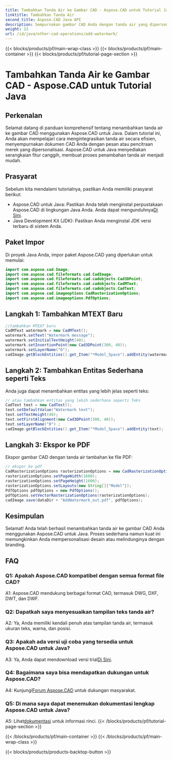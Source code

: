 ```yaml
---
title: Tambahkan Tanda Air ke Gambar CAD - Aspose.CAD untuk Tutorial Java
linktitle: Tambahkan Tanda Air
second_title: Aspose.CAD Java API
description: Sempurnakan gambar CAD Anda dengan tanda air yang dipersonalisasi menggunakan Aspose.CAD untuk Java. Ikuti panduan langkah demi langkah kami untuk integrasi yang lancar.
weight: 12
url: /id/java/other-cad-operations/add-watermark/
---
```


{{< blocks/products/pf/main-wrap-class >}}
{{< blocks/products/pf/main-container >}}
{{< blocks/products/pf/tutorial-page-section >}}

# Tambahkan Tanda Air ke Gambar CAD - Aspose.CAD untuk Tutorial Java

## Perkenalan

Selamat datang di panduan komprehensif tentang menambahkan tanda air ke gambar CAD menggunakan Aspose.CAD untuk Java. Dalam tutorial ini, Anda akan mempelajari cara mengintegrasikan tanda air secara efisien, menyempurnakan dokumen CAD Anda dengan pesan atau pencitraan merek yang dipersonalisasi. Aspose.CAD untuk Java menyediakan serangkaian fitur canggih, membuat proses penambahan tanda air menjadi mudah.

## Prasyarat

Sebelum kita mendalami tutorialnya, pastikan Anda memiliki prasyarat berikut:

-  Aspose.CAD untuk Java: Pastikan Anda telah menginstal perpustakaan Aspose.CAD di lingkungan Java Anda. Anda dapat mengunduhnya[Di Sini](https://releases.aspose.com/cad/java/).
- Java Development Kit (JDK): Pastikan Anda menginstal JDK versi terbaru di sistem Anda.

## Paket Impor

Di proyek Java Anda, impor paket Aspose.CAD yang diperlukan untuk memulai:

```java
import com.aspose.cad.Image;
import com.aspose.cad.fileformats.cad.CadImage;
import com.aspose.cad.fileformats.cad.cadobjects.Cad3DPoint;
import com.aspose.cad.fileformats.cad.cadobjects.CadMText;
import com.aspose.cad.fileformats.cad.cadobjects.CadText;
import com.aspose.cad.imageoptions.CadRasterizationOptions;
import com.aspose.cad.imageoptions.PdfOptions;
```

## Langkah 1: Tambahkan MTEXT Baru

```java
//tambahkan MTEXT baru
CadMText watermark = new CadMText();
watermark.setText("Watermark message");
watermark.setInitialTextHeight(40);
watermark.setInsertionPoint(new Cad3DPoint(300, 40));
watermark.setLayerName("0");
cadImage.getBlockEntities().get_Item("*Model_Space").addEntity(watermark);
```

## Langkah 2: Tambahkan Entitas Sederhana seperti Teks

Anda juga dapat menambahkan entitas yang lebih jelas seperti teks:

```java
// atau tambahkan entitas yang lebih sederhana seperti Teks
CadText text = new CadText();
text.setDefaultValue("Watermark text");
text.setTextHeight(40);
text.setFirstAlignment(new Cad3DPoint(300, 40));
text.setLayerName("0") ;
cadImage.getBlockEntities().get_Item("*Model_Space").addEntity(text);
```

## Langkah 3: Ekspor ke PDF

Ekspor gambar CAD dengan tanda air tambahan ke file PDF:

```java
// ekspor ke pdf
CadRasterizationOptions rasterizationOptions = new CadRasterizationOptions();
rasterizationOptions.setPageWidth(1600);
rasterizationOptions.setPageHeight(1600);
rasterizationOptions.setLayouts(new String[]{"Model"});
PdfOptions pdfOptions = new PdfOptions();
pdfOptions.setVectorRasterizationOptions(rasterizationOptions);
cadImage.save(dataDir + "AddWatermark_out.pdf", pdfOptions);

```

## Kesimpulan

Selamat! Anda telah berhasil menambahkan tanda air ke gambar CAD Anda menggunakan Aspose.CAD untuk Java. Proses sederhana namun kuat ini memungkinkan Anda mempersonalisasi desain atau melindunginya dengan branding.

## FAQ

### Q1: Apakah Aspose.CAD kompatibel dengan semua format file CAD?

A1: Aspose.CAD mendukung berbagai format CAD, termasuk DWG, DXF, DWT, dan DWF.

### Q2: Dapatkah saya menyesuaikan tampilan teks tanda air?

A2: Ya, Anda memiliki kendali penuh atas tampilan tanda air, termasuk ukuran teks, warna, dan posisi.

### Q3: Apakah ada versi uji coba yang tersedia untuk Aspose.CAD untuk Java?

 A3: Ya, Anda dapat mendownload versi trial[Di Sini](https://releases.aspose.com/).

### Q4: Bagaimana saya bisa mendapatkan dukungan untuk Aspose.CAD?

 A4: Kunjungi[Forum Aspose.CAD](https://forum.aspose.com/c/cad/19) untuk dukungan masyarakat.

### Q5: Di mana saya dapat menemukan dokumentasi lengkap Aspose.CAD untuk Java?

 A5: Lihat[dokumentasi](https://reference.aspose.com/cad/java/) untuk informasi rinci.
{{< /blocks/products/pf/tutorial-page-section >}}

{{< /blocks/products/pf/main-container >}}
{{< /blocks/products/pf/main-wrap-class >}}

{{< blocks/products/products-backtop-button >}}
